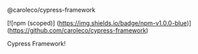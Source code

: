 @caroleco/cypress-framework

[![npm (scoped)]
(https://img.shields.io/badge/npm-v1.0.0-blue)]
(https://github.com/caroleco/cypress-framework)

Cypress Framework!
